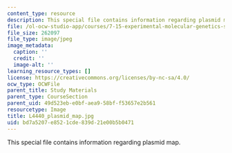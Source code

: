 ```yaml
---
content_type: resource
description: This special file contains information regarding plasmid map.
file: /ol-ocw-studio-app/courses/7-15-experimental-molecular-genetics-spring-2015/bd7a5207e8521cde839d21e00b5b0471_L4440_plasmid_map.jpg
file_size: 262097
file_type: image/jpeg
image_metadata:
  caption: ''
  credit: ''
  image-alt: ''
learning_resource_types: []
license: https://creativecommons.org/licenses/by-nc-sa/4.0/
ocw_type: OCWFile
parent_title: Study Materials
parent_type: CourseSection
parent_uid: 49d523eb-e0bf-aea9-58bf-f53657e2b561
resourcetype: Image
title: L4440_plasmid_map.jpg
uid: bd7a5207-e852-1cde-839d-21e00b5b0471
---
```

This special file contains information regarding plasmid map.